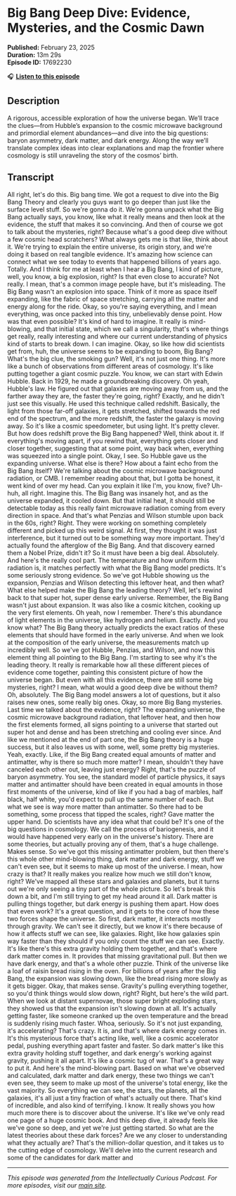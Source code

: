 # Big Bang Deep Dive: Evidence, Mysteries, and the Cosmic Dawn

**Published:** February 23, 2025  
**Duration:** 13m 29s  
**Episode ID:** 17692230

🎧 **[Listen to this episode](https://intellectuallycurious.buzzsprout.com/2529712/episodes/17692230-big-bang-deep-dive-evidence-mysteries-and-the-cosmic-dawn)**

## Description

A rigorous, accessible exploration of how the universe began. We’ll trace the clues—from Hubble’s expansion to the cosmic microwave background and primordial element abundances—and dive into the big questions: baryon asymmetry, dark matter, and dark energy. Along the way we’ll translate complex ideas into clear explanations and map the frontier where cosmology is still unraveling the story of the cosmos’ birth.

## Transcript

All right, let's do this. Big bang time. We got a request to dive into the Big Bang Theory and clearly you guys want to go deeper than just like the surface level stuff. So we're gonna do it. We're gonna unpack what the Big Bang actually says, you know, like what it really means and then look at the evidence, the stuff that makes it so convincing. And then of course we got to talk about the mysteries, right? Because what's a good deep dive without a few cosmic head scratchers? What always gets me is that like, think about it. We're trying to explain the entire universe, its origin story, and we're doing it based on real tangible evidence. It's amazing how science can connect what we see today to events that happened billions of years ago. Totally. And I think for me at least when I hear a Big Bang, I kind of picture, well, you know, a big explosion, right? Is that even close to accurate? Not really. I mean, that's a common image people have, but it's misleading. The Big Bang wasn't an explosion into space. Think of it more as space itself expanding, like the fabric of space stretching, carrying all the matter and energy along for the ride. Okay, so you're saying everything, and I mean everything, was once packed into this tiny, unbelievably dense point. How was that even possible? It's kind of hard to imagine. It really is mind-blowing, and that initial state, which we call a singularity, that's where things get really, really interesting and where our current understanding of physics kind of starts to break down. I can imagine. Okay, so like how did scientists get from, huh, the universe seems to be expanding to boom, Big Bang? What's the big clue, the smoking gun? Well, it's not just one thing. It's more like a bunch of observations from different areas of cosmology. It's like putting together a giant cosmic puzzle. You know, we can start with Edwin Hubble. Back in 1929, he made a groundbreaking discovery. Oh yeah, Hubble's law. He figured out that galaxies are moving away from us, and the farther away they are, the faster they're going, right? Exactly, and he didn't just see this visually. He used this technique called redshift. Basically, the light from those far-off galaxies, it gets stretched, shifted towards the red end of the spectrum, and the more redshift, the faster the galaxy is moving away. So it's like a cosmic speedometer, but using light. It's pretty clever. But how does redshift prove the Big Bang happened? Well, think about it. If everything's moving apart, if you rewind that, everything gets closer and closer together, suggesting that at some point, way back when, everything was squeezed into a single point. Okay, I see. So Hubble gave us the expanding universe. What else is there? How about a faint echo from the Big Bang itself? We're talking about the cosmic microwave background radiation, or CMB. I remember reading about that, but I gotta be honest, it went kind of over my head. Can you explain it like I'm, you know, five? Uh-huh, all right. Imagine this. The Big Bang was insanely hot, and as the universe expanded, it cooled down. But that initial heat, it should still be detectable today as this really faint microwave radiation coming from every direction in space. And that's what Penzias and Wilson stumble upon back in the 60s, right? Right. They were working on something completely different and picked up this weird signal. At first, they thought it was just interference, but it turned out to be something way more important. They'd actually found the afterglow of the Big Bang. And that discovery earned them a Nobel Prize, didn't it? So it must have been a big deal. Absolutely. And here's the really cool part. The temperature and how uniform this radiation is, it matches perfectly with what the Big Bang model predicts. It's some seriously strong evidence. So we've got Hubble showing us the expansion, Penzias and Wilson detecting this leftover heat, and then what? What else helped make the Big Bang the leading theory? Well, let's rewind back to that super hot, super dense early universe. Remember, the Big Bang wasn't just about expansion. It was also like a cosmic kitchen, cooking up the very first elements. Oh yeah, now I remember. There's this abundance of light elements in the universe, like hydrogen and helium. Exactly. And you know what? The Big Bang theory actually predicts the exact ratios of these elements that should have formed in the early universe. And when we look at the composition of the early universe, the measurements match up incredibly well. So we've got Hubble, Penzias, and Wilson, and now this element thing all pointing to the Big Bang. I'm starting to see why it's the leading theory. It really is remarkable how all these different pieces of evidence come together, painting this consistent picture of how the universe began. But even with all this evidence, there are still some big mysteries, right? I mean, what would a good deep dive be without them? Oh, absolutely. The Big Bang model answers a lot of questions, but it also raises new ones, some really big ones. Okay, so more Big Bang mysteries. Last time we talked about the evidence, right? The expanding universe, the cosmic microwave background radiation, that leftover heat, and then how the first elements formed, all signs pointing to a universe that started out super hot and dense and has been stretching and cooling ever since. And like we mentioned at the end of part one, the Big Bang theory is a huge success, but it also leaves us with some, well, some pretty big mysteries. Yeah, exactly. Like, if the Big Bang created equal amounts of matter and antimatter, why is there so much more matter? I mean, shouldn't they have canceled each other out, leaving just energy? Right, that's the puzzle of baryon asymmetry. You see, the standard model of particle physics, it says matter and antimatter should have been created in equal amounts in those first moments of the universe, kind of like if you had a bag of marbles, half black, half white, you'd expect to pull up the same number of each. But what we see is way more matter than antimatter. So there had to be something, some process that tipped the scales, right? Gave matter the upper hand. Do scientists have any idea what that could be? It's one of the big questions in cosmology. We call the process of bariogenesis, and it would have happened very early on in the universe's history. There are some theories, but actually proving any of them, that's a huge challenge. Makes sense. So we've got this missing antimatter problem, but then there's this whole other mind-blowing thing, dark matter and dark energy, stuff we can't even see, but it seems to make up most of the universe. I mean, how crazy is that? It really makes you realize how much we still don't know, right? We've mapped all these stars and galaxies and planets, but it turns out we're only seeing a tiny part of the whole picture. So let's break this down a bit, and I'm still trying to get my head around it all. Dark matter is pulling things together, but dark energy is pushing them apart. How does that even work? It's a great question, and it gets to the core of how these two forces shape the universe. So first, dark matter, it interacts mostly through gravity. We can't see it directly, but we know it's there because of how it affects stuff we can see, like galaxies. Right, like how galaxies spin way faster than they should if you only count the stuff we can see. Exactly. It's like there's this extra gravity holding them together, and that's where dark matter comes in. It provides that missing gravitational pull. But then we have dark energy, and that's a whole other puzzle. Think of the universe like a loaf of raisin bread rising in the oven. For billions of years after the Big Bang, the expansion was slowing down, like the bread rising more slowly as it gets bigger. Okay, that makes sense. Gravity's pulling everything together, so you'd think things would slow down, right? Right, but here's the wild part. When we look at distant supernovae, those super bright exploding stars, they showed us that the expansion isn't slowing down at all. It's actually getting faster, like someone cranked up the oven temperature and the bread is suddenly rising much faster. Whoa, seriously. So it's not just expanding, it's accelerating? That's crazy. It is, and that's where dark energy comes in. It's this mysterious force that's acting like, well, like a cosmic accelerator pedal, pushing everything apart faster and faster. So dark matter's like this extra gravity holding stuff together, and dark energy's working against gravity, pushing it all apart. It's like a cosmic tug of war. That's a great way to put it. And here's the mind-blowing part. Based on what we've observed and calculated, dark matter and dark energy, these two things we can't even see, they seem to make up most of the universe's total energy, like the vast majority. So everything we can see, the stars, the planets, all the galaxies, it's all just a tiny fraction of what's actually out there. That's kind of incredible, and also kind of terrifying. I know. It really shows you how much more there is to discover about the universe. It's like we've only read one page of a huge cosmic book. And this deep dive, it already feels like we've gone so deep, and yet we're just getting started. So what are the latest theories about these dark forces? Are we any closer to understanding what they actually are? That's the million-dollar question, and it takes us to the cutting edge of cosmology. We'll delve into the current research and some of the candidates for dark matter and

---
*This episode was generated from the Intellectually Curious Podcast. For more episodes, visit our [main site](https://intellectuallycurious.buzzsprout.com).*
